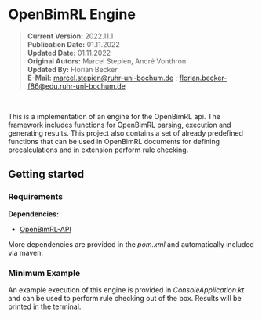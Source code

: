 # OpenBimRL Engine

> **Current Version:** 2022.11.1 <br>
> **Publication Date:** 01.11.2022 <br>
> **Updated Date:** 01.11.2022 <br>
> **Original Autors:** Marcel Stepien, André Vonthron <br>
> **Updated By:** Florian Becker <br>
> **E-Mail:** marcel.stepien@ruhr-uni-bochum.de ; florian.becker-f86@edu.ruhr-uni-bochum.de
<br>


This is a implementation of an engine for the OpenBimRL api. The framework includes functions for OpenBimRL parsing,
execution and generating results. This project also contains a set of already predefined functions that can be used in
OpenBimRL documents for defining precalculations and in extension perform rule checking.

## Getting started

### Requirements

**Dependencies:**
- [OpenBimRL-API](https://github.com/RUB-Informatik-im-Bauwesen/OpenBimRL)

More dependencies are provided in the _pom.xml_ and automatically included via maven.

### Minimum Example

An example execution of this engine is provided in _ConsoleApplication.kt_ and can be used to perform rule checking out of the
box. Results will be printed in the terminal. 
